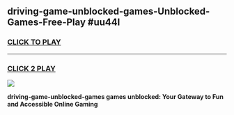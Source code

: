
## driving-game-unblocked-games-Unblocked-Games-Free-Play #uu44l
<h3>
<a href="https://us.freeplayer.one?title=driving-game-unblocked-games&ref=9M">CLICK TO PLAY</a></h3>
<hr>

<h3>
<a href="https://us.freeplayer.one?title=driving-game-unblocked-games&ref=9M">CLICK 2 PLAY</a>
  
</h3>

<a href="https://us.freeplayer.one?title=driving-game-unblocked-games&ref=9M"><img src="https://clearcache.store/games.png"></a>


**driving-game-unblocked-games games unblocked: Your Gateway to Fun and Accessible Online Gaming**
